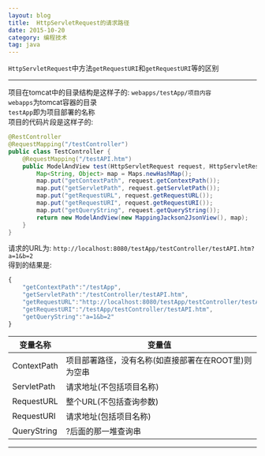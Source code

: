 ```yaml
---
layout: blog
title:  HttpServletRequest的请求路径
date: 2015-10-20
category: 编程技术
tag: java
---
```

`HttpServletRequest`中方法`getRequestURI`和`getRequestURI`等的区别



*****

项目在tomcat中的目录结构是这样子的: `webapps/testApp/项目内容`  
`webapps`为tomcat容器的目录  
`testApp`即为项目部署的名称  
项目的代码片段是这样子的:

```java
@RestController
@RequestMapping("/testController")
public class TestController {
    @RequestMapping("/testAPI.htm")
    public ModelAndView test(HttpServletRequest request, HttpServletResponse response) {
        Map<String, Object> map = Maps.newHashMap();
        map.put("getContextPath", request.getContextPath());
        map.put("getServletPath", request.getServletPath());
        map.put("getRequestURL", request.getRequestURL());
        map.put("getRequestURI", request.getRequestURI());
        map.put("getQueryString", request.getQueryString());
        return new ModelAndView(new MappingJackson2JsonView(), map);
    }
}
```
请求的URL为: `http://localhost:8080/testApp/testController/testAPI.htm?a=1&b=2`  
得到的结果是:

```js
{
    "getContextPath":"/testApp",
    "getServletPath":"/testController/testAPI.htm",
    "getRequestURL":"http://localhost:8080/testApp/testController/testAPI.htm",
    "getRequestURI":"/testApp/testController/testAPI.htm",
    "getQueryString":"a=1&b=2"
}
```

| 变量名称                   | 变量值         |
| ------------------------- |--------------|
| ContextPath               | 项目部署路径，没有名称(如直接部署在在ROOT里)则为空串  |
| ServletPath               | 请求地址(不包括项目名称)           |
| RequestURL                | 整个URL(不包括查询参数) |
| RequestURI                | 请求地址(包括项目名称)  |
| QueryString               | ?后面的那一堆查询串  |

*****
